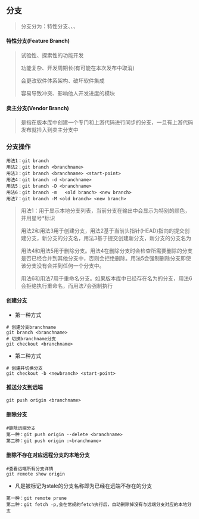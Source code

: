 ## 分支

> 分支分为：特性分支、、、

#### 特性分支(Feature Branch)

> 试验性、探索性的功能开发
>
> 功能复杂、开发周期长(有可能在本次发布中取消)
>
> 会更改软件体系架构、破坏软件集成
>
> 容易导致冲突、影响他人开发进度的模块

#### 卖主分支(Vendor Branch)

> 是指在版本库中创建一个专门和上游代码进行同步的分支，一旦有上游代码发布就捡入到卖主分支中

### 分支操作

```shell
用法1：git branch
用法2：git branch <branchname> 
用法3：git branch <branchname> <start-point>
用法4：git branch -d <branchname>
用法5：git branch -D <branchname>
用法6：git branch -m	<old branch> <new branch>
用法7：git branch -M <old branch> <new branch>
```

> 用法1：用于显示本地分支列表，当前分支在输出中会显示为特别的颜色，并用星号*标识
>
> 用法2和用法3用于创建分支，用法2基于当前头指针(HEAD)指向的提交创建分支，新分支的分支名<branchname>，用法3基于提交<start-point>创建新分支，新分支的分支名为<branchname>
>
> 用法4和用法5用于删除分支。用法4在删除分支<branchname>时会检查所需要删除的分支是否已经合并到其他分支中，否则会拒绝删除。用法5会强制删除分支<branchname>即使该分支没有合并到任何一个分支中。
>
> 用法6和用法7用于重命名分支。如果版本库中已经存在名为<new branch>的分支，用法6会拒绝执行重命名，而用法7会强制执行

#### 创建分支

* 第一种方式

```shell
# 创建分支branchname
git branch <branchname>
# 切换branchname分支
git checkout <branchname>
```

* 第二种方式

```shell
# 创建并切换分支
git checkout -b <newbranch> <start-point>
```

#### 推送分支到远端

```shell
git push origin <branchname>
```



#### 删除分支

```shell
#删除远端分支
第一种：git push origin --delete <branchname>
第二种：git push origin :<branchname>
```

#### 删除不存在对应远程分支的本地分支

```shell
#查看远端所有分支详情
git remote show origin
```

* 凡是被标记为stale的分支名称即为已经在远端不存在的分支

```shell
第一种：git remote prune 
第二种：git fetch -p,会在常规的fetch执行后，自动删除掉没有与远端分支对应的本地分支
```



